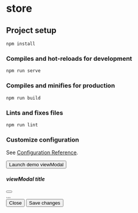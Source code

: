 # store

## Project setup
```
npm install
```

### Compiles and hot-reloads for development
```
npm run serve
```

### Compiles and minifies for production
```
npm run build
```

### Lints and fixes files
```
npm run lint
```

### Customize configuration
See [Configuration Reference](https://cli.vuejs.org/config/).


<!-- Button trigger viewModal -->
<button type="button" class="btn btn-primary" data-bs-toggle="viewModal" data-bs-target="#exampleviewModal">
  Launch demo viewModal
</button>

<!-- viewModal -->
<div class="viewModal fade" id="exampleviewModal" tabindex="-1" aria-labelledby="exampleviewModalLabel" aria-hidden="true">
  <div class="viewModal-dialog">
    <div class="viewModal-content">
      <div class="viewModal-header">
        <h5 class="viewModal-title" id="exampleviewModalLabel">viewModal title</h5>
        <button type="button" class="btn-close" data-bs-dismiss="viewModal" aria-label="Close"></button>
      </div>
      <div class="viewModal-body">
        ...
      </div>
      <div class="viewModal-footer">
        <button type="button" class="btn btn-secondary" data-bs-dismiss="viewModal">Close</button>
        <button type="button" class="btn btn-primary">Save changes</button>
      </div>
    </div>
  </div>
</div>
